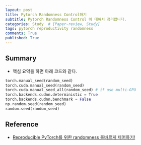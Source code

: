 ```yaml
---
layout: post
title: Pytorch Randomness Control하기
subtitle: Pytorch Randomness Control 에 대해서 정리합니다. 
categories: Study  # [Paper-review, Study] 
tags: pytorch reproductivity randomness
comments: True
published: True
---
```


## Summary
- 핵심 요약을 하면 아래 코드와 같다. 
```python
torch.manual_seed(random_seed)
torch.cuda.manual_seed(random_seed)
torch.cuda.manual_seed_all(random_seed) # if use multi-GPU
torch.backends.cudnn.deterministic = True
torch.backends.cudnn.benchmark = False
np.random.seed(random_seed)
random.seed(random_seed)
```

## Reference 
- <a href="https://hoya012.github.io/blog/reproducible_pytorch/"> Reproducible PyTorch를 위한 randomness 올바르게 제어하기! </a><br>
